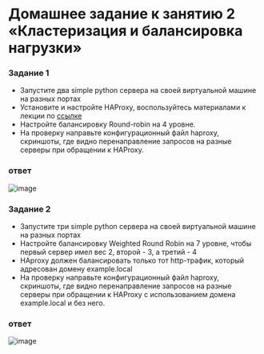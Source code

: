 # Домашнее задание к занятию 2 «Кластеризация и балансировка нагрузки»




### Задание 1
- Запустите два simple python сервера на своей виртуальной машине на разных портах
- Установите и настройте HAProxy, воспользуйтесь материалами к лекции по [ссылке](2/)
- Настройте балансировку Round-robin на 4 уровне.
- На проверку направьте конфигурационный файл haproxy, скриншоты, где видно перенаправление запросов на разные серверы при обращении к HAProxy.
### ответ
![image](https://github.com/goddim/HW_netology_main/assets/132663924/7a2b2b6f-fac3-4f10-b520-99b0d714b59f)


### Задание 2
- Запустите три simple python сервера на своей виртуальной машине на разных портах
- Настройте балансировку Weighted Round Robin на 7 уровне, чтобы первый сервер имел вес 2, второй - 3, а третий - 4
- HAproxy должен балансировать только тот http-трафик, который адресован домену example.local
- На проверку направьте конфигурационный файл haproxy, скриншоты, где видно перенаправление запросов на разные серверы при обращении к HAProxy c использованием домена example.local и без него.
### ответ
![image](https://github.com/goddim/HW_netology_main/assets/132663924/3987442c-1e4d-4c5e-b927-0e44d161c390)

